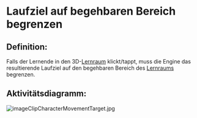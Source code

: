 # Laufziel auf begehbaren Bereich begrenzen


## Definition:

Falls der Lernende in den 3D-[Lernraum](Lernraum-GE.md) klickt/tappt, muss die Engine das resultierende Laufziel auf den begehbaren Bereich des [Lernraums](Lernraum-GE.md) begrenzen.


## Aktivitätsdiagramm:

![imageClipCharacterMovementTarget.jpg](imageClipCharacterMovementTarget.jpg)
